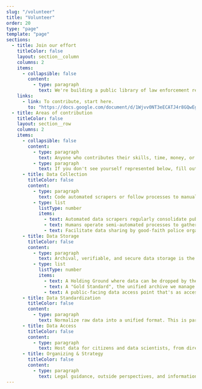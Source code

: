```yaml
---
slug: "/volunteer"
title: "Volunteer"
order: 20
type: "page"
template: "page"
sections:
  - title: Join our effort
    titleColor: false
    layout: section__column
    columns: 2
    items:
      - collapsible: false
        content:
          - type: paragraph
            text: We're building a public library of law enforcement related records. We're from different backgrounds, and each of us has different motivations, but united toward that goal.
    links:
      - link: To contribute, start here.
        to: "https://docs.google.com/document/d/1Wjvv0NT3eECATJ4r8GQwEgS-sPqYFW8IGC8jvn3Bu5o/edit?usp=sharing"
  - title: Areas of contribution
    titleColor: false
    layout: section__row
    columns: 2
    items:
      - collapsible: false
        content:
          - type: paragraph
            text: Anyone who contributes their skills, time, money, or energy moves us forward, and has a seat at the table.
          - type: paragraph
            text: If you don't see yourself represented below, fill out the intake form linked above to let us know how you'd like to help.
      - title: Data Collection
        titleColor: false
        content:
          - type: paragraph
            text: Code automated scrapers or follow processes to manually collect data. Most non-coding PDAP members are data collectors.
          - type: list
            listType: number
            items:
              - text: Automated data scrapers regularly consolidate public police information.
              - text: Humans operate semi-automated processes to gather public information.
              - text: Facilitate data sharing by good-faith police organizations.
      - title: Data Storage
        titleColor: false
        content:
          - type: paragraph
            text: Archival, verifiable, and secure data storage is the core of our mission.
          - type: list
            listType: number
            items:
              - text: A Holding Ground where data can be dropped by the public, and is then checked for integrity and security.
              - text: A "Gold Standard", the unified archive we manage and the primary source for data consumers.
              - text: A public-facing data access point that's as accessible and uniform as possible.
      - title: Data Standardization
        titleColor: false
        content:
          - type: paragraph
            text: Normalize raw data into a unified format. This is part of what makes data useful at a large scale.
      - title: Data Access
        titleColor: false
        content:
          - type: paragraph
            text: Host data for citizens and data scientists, from direct downloads to API web hooks.
      - title: Organizing & Strategy
        titleColor: false
        content:
          - type: paragraph
            text: Legal guidance, outside perspectives, and information security. If you can help us operate an ethical nonprofit, we would love to hear from you.
---
```

